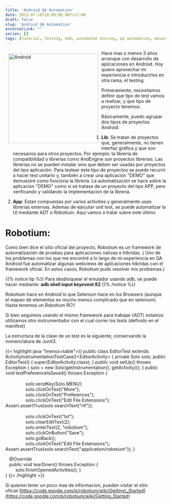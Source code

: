 ```yaml
---
title: 'Android QA Automation'
date: 2013-07-10T18:09:00.007+12:00
draft: false
slug: 'Android QA Automation'
externalLink: ""
series: []
tags: [tutorial, testing, bdd, automated testing, qa automation, desarrollo, qa, testing automatizado de android en argentina, Robotium, Android]
---
```


<img src="http://3.bp.blogspot.com/-Yw_VZ0zQeqU/Udz6ITmYJWI/AAAAAAAAUxk/zV5jIN2ZOO8/s200/descarga.jpg" alt="Android" style="float:left; width:280px; padding:10px;"/>


Hace mas o menos 3 años arranque con desarrollo de aplicaciones en Android. Hoy quiero aprovechar mi experiencia e introducirlos en otra rama, el testing.

Primeramente, necesitamos definir que tipo de test vamos a realizar, y que tipo de proyecto tenemos.  

Básicamente, puedo agrupar dos tipos de proyectos Android:  

1.  **Lib**: Se tratan de proyectos que, generalmente, no tienen interfaz gráfica y que son necesarios para otros proyectos. Por ejemplo: la librería de compatibilidad o librerias como AndEngine son proyectos librerias. Las librerias no se pueden instalar sino que deben ser usadas por proyectos del tipo aplicación. Para testear este tipo de proyectos se puede recurrir a hacer test unitario y, también a crear una aplicación "DEMO" que demuestre como funciona la librería. La automatización se hace sobre la aplicacion "DEMO" como si se tratase de un proyecto del tipo APP, pero verificando y validando la implementacion de la libreria.

2.  **App**: Estan compuestas por varios activities y generalmente usan librerias externas. Ademas de ejecutar unit test, se puede automatizar la UI mediante ADT o Robotium. Aqui vamos a tratar sobre este último

# Robotium:

Como bien dice el sitio oficial del proyecto, Robotium es un framework de automatización de pruebas para aplicaciones nativas e híbridas. ( Uno de los problemas con los que me encontré a lo largo de mi experiencia en QA Android fue automatizar algunas webviews de aplicaciones híbridas con el framework oficial. En estos casos, Robotium pudo resolver mis problemas.)

{{% notice tip %}}
Para desbloquear el emulador usando adb, se puede hacer mediante: **adb shell input keyevent 82**
{{% /notice %}}


Robotium hace en Android lo que Selenium hace en los Browsers (aunque el mapeo de elementos es mucho menos complicado que en selenium). Hasta tenemos un Robotium RC!!

Si bien seguimos usando el mismo framework para trabajar (ADT) estamos utilizamos otro instrumentador con el cual correr los tests (definido en el manifest)

La estructura de la clase de un test es la siguiente, conservando la nomenclatura de Junit3.

{{< highlight java "linenos=table">}}
public  class  EditorTest  extends ActivityInstrumentationTestCase2<EditorActivity\>  {
     private  Solo solo;
     public  EditorTest()  {
         super(EditorActivity.class); }
        public  void setUp()  throws  Exception  {
            solo =  new  Solo(getInstrumentation(), getActivity()); }
            public  void testPreferenceIsSaved()  throws  Exception  {  
    
                solo.sendKey(Solo.MENU);  
                solo.clickOnText("More");  
                solo.clickOnText("Preferences");  
                solo.clickOnText("Edit File Extensions"); Assert.assertTrue(solo.searchText("rtf"));  
                  
                solo.clickOnText("txt");  
                solo.clearEditText(2);  
                solo.enterText(2,  "robotium");  
                solo.clickOnButton("Save");  
                solo.goBack();  
                solo.clickOnText("Edit File Extensions"); Assert.assertTrue(solo.searchText("application/robotium")); 
}  
  
   @Override  
   public  void tearDown()  throws  Exception  {  
        solo.finishOpenedActivities(); }  
}
{{< /highlight >}}

Si quieren tener un poco mas de informacion, pueden visitar el sitio oficial [https://code.google.com/p/robotium/wiki/Getting\_Started](https://code.google.com/p/robotium/wiki/Getting_Started)